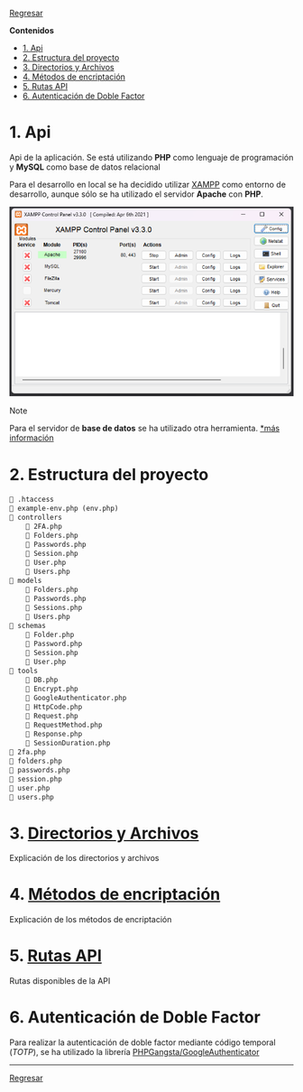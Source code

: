 [XAMPP imagen]: ../assets/xampp.png

[PHPGangsta/GoogleAuthenticator]: https://github.com/PHPGangsta/GoogleAuthenticator
[XAMPP]: https://www.apachefriends.org/es/index.html

[Regresar](../README.md)

**Contenidos**

- [1. Api](#1-api)
- [2. Estructura del proyecto](#2-estructura-del-proyecto)
- [3. Directorios y Archivos](#3-directorios-y-archivos)
- [4. Métodos de encriptación](#4-métodos-de-encriptación)
- [5. Rutas API](#5-rutas-api)
- [6. Autenticación de Doble Factor](#6-autenticación-de-doble-factor)


# 1. Api
Api de la aplicación. Se está utilizando **PHP** como lenguaje de programación y **MySQL** como base de datos relacional

Para el desarrollo en local se ha decidido utilizar [XAMPP] como entorno de desarrollo, aunque sólo se ha utilizado el servidor **Apache** con **PHP**.

![XAMPP imagen]

> [!NOTE]
> Para el servidor de **base de datos** se ha utilizado otra herramienta. [*más información](../db/README.md)


# 2. Estructura del proyecto

```text
📄 .htaccess
📄 example-env.php (env.php)
📁 controllers
    📄 2FA.php
    📄 Folders.php
    📄 Passwords.php
    📄 Session.php
    📄 User.php
    📄 Users.php
📁 models
    📄 Folders.php
    📄 Passwords.php
    📄 Sessions.php
    📄 Users.php
📁 schemas
    📄 Folder.php
    📄 Password.php
    📄 Session.php
    📄 User.php
📁 tools
    📄 DB.php
    📄 Encrypt.php
    📄 GoogleAuthenticator.php
    📄 HttpCode.php
    📄 Request.php
    📄 RequestMethod.php
    📄 Response.php
    📄 SessionDuration.php
📄 2fa.php
📄 folders.php
📄 passwords.php
📄 session.php
📄 user.php
📄 users.php
```


# 3. [Directorios y Archivos](directories-files.md)
Explicación de los directorios y archivos


# 4. [Métodos de encriptación](encryption-methods.md)
Explicación de los métodos de encriptación


# 5. [Rutas API](api-routes.md)
Rutas disponibles de la API


# 6. Autenticación de Doble Factor
Para realizar la autenticación de doble factor mediante código temporal (*TOTP*), se ha utilizado la librería [PHPGangsta/GoogleAuthenticator]


---

[Regresar](../README.md)
